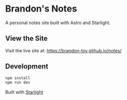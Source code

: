 # Brandon's Notes

A personal notes site built with Astro and Starlight.

## View the Site

Visit the live site at: https://brandon-toy.github.io/notes/

## Development

```bash
npm install
npm run dev
```

Built with [Starlight](https://starlight.astro.build/)
